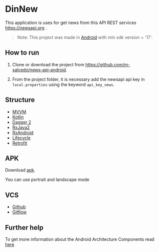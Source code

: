 # DinNew

This application is uses for get news from this API REST services https://newsapi.org .

>Note: This project was made in [Android](https://github.com/angular/angular-cli) 
with min sdk version = '17'.

## How to run

1. Clone or download the project from https://github.com/m-salcedo/news-api-android.

2. From the project folder, it is necessary add the newsapi api key in `local.properties` using the keyword `api_key_news`.

## Structure

- [MVVM](https://developer.android.com/)
- [Kotlin](https://kotlinlang.org/)
- [Dagger 2](https://github.com/codepath/android_guides/wiki/Dependency-Injection-with-Dagger-2)
- [RxJava2](https://github.com/amitshekhariitbhu/RxJava2-Android-Samples)
- [RxAndroid](https://github.com/ReactiveX/RxAndroid)
- [Lifecycle](https://developer.android.com/guide/components/activities/activity-lifecycle)
- [Retrofit](http://square.github.io/retrofit/)


## APK

Download [apk](https://drive.google.com/drive/folders/18EjGOwtY6KWYW1nEXAhun91hQOelBVGw?usp=sharing).

You can use portrait and landscape mode

## VCS

- [Github](https://github.com/) 
- [Gitflow](https://datasift.github.io/gitflow/IntroducingGitFlow.html)

## Further help

To get more information about the Android Architecture Components read [here](https://developer.android.com/topic/libraries/architecture/)